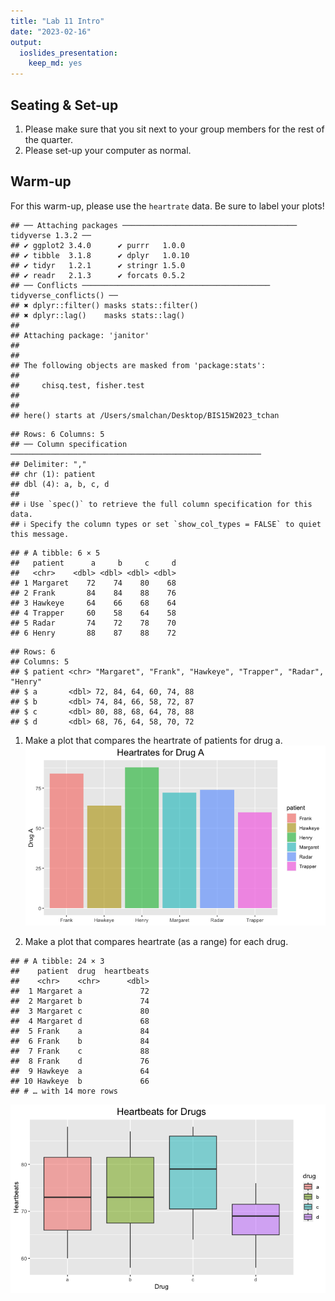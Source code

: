 ```yaml
---
title: "Lab 11 Intro"
date: "2023-02-16"
output: 
  ioslides_presentation: 
    keep_md: yes
---
```




## Seating & Set-up
1. Please make sure that you sit next to your group members for the rest of the quarter.
2. Please set-up your computer as normal.

## Warm-up
For this warm-up, please use the `heartrate` data. Be sure to label your plots!

```
## ── Attaching packages ─────────────────────────────────────── tidyverse 1.3.2 ──
## ✔ ggplot2 3.4.0      ✔ purrr   1.0.0 
## ✔ tibble  3.1.8      ✔ dplyr   1.0.10
## ✔ tidyr   1.2.1      ✔ stringr 1.5.0 
## ✔ readr   2.1.3      ✔ forcats 0.5.2 
## ── Conflicts ────────────────────────────────────────── tidyverse_conflicts() ──
## ✖ dplyr::filter() masks stats::filter()
## ✖ dplyr::lag()    masks stats::lag()
## 
## Attaching package: 'janitor'
## 
## 
## The following objects are masked from 'package:stats':
## 
##     chisq.test, fisher.test
## 
## 
## here() starts at /Users/smalchan/Desktop/BIS15W2023_tchan
```

```
## Rows: 6 Columns: 5
## ── Column specification ────────────────────────────────────────────────────────
## Delimiter: ","
## chr (1): patient
## dbl (4): a, b, c, d
## 
## ℹ Use `spec()` to retrieve the full column specification for this data.
## ℹ Specify the column types or set `show_col_types = FALSE` to quiet this message.
```

```
## # A tibble: 6 × 5
##   patient      a     b     c     d
##   <chr>    <dbl> <dbl> <dbl> <dbl>
## 1 Margaret    72    74    80    68
## 2 Frank       84    84    88    76
## 3 Hawkeye     64    66    68    64
## 4 Trapper     60    58    64    58
## 5 Radar       74    72    78    70
## 6 Henry       88    87    88    72
```

```
## Rows: 6
## Columns: 5
## $ patient <chr> "Margaret", "Frank", "Hawkeye", "Trapper", "Radar", "Henry"
## $ a       <dbl> 72, 84, 64, 60, 74, 88
## $ b       <dbl> 74, 84, 66, 58, 72, 87
## $ c       <dbl> 80, 88, 68, 64, 78, 88
## $ d       <dbl> 68, 76, 64, 58, 70, 72
```

1. Make a plot that compares the heartrate of patients for drug a.
![](lab_11_intro_files/figure-html/unnamed-chunk-4-1.png)<!-- -->

2. Make a plot that compares heartrate (as a range) for each drug.


```
## # A tibble: 24 × 3
##    patient  drug  heartbeats
##    <chr>    <chr>      <dbl>
##  1 Margaret a             72
##  2 Margaret b             74
##  3 Margaret c             80
##  4 Margaret d             68
##  5 Frank    a             84
##  6 Frank    b             84
##  7 Frank    c             88
##  8 Frank    d             76
##  9 Hawkeye  a             64
## 10 Hawkeye  b             66
## # … with 14 more rows
```

![](lab_11_intro_files/figure-html/unnamed-chunk-6-1.png)<!-- -->

